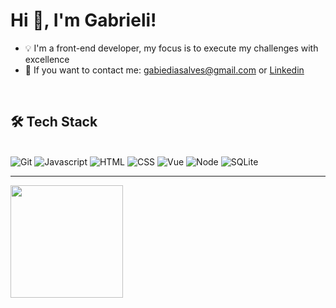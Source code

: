 <h1> Hi 👋, I'm Gabrieli!</h1>

- 💡 I'm a front-end developer, my focus is to execute my challenges with excellence
- 📢 If you want to contact me: gabiediasalves@gmail.com or <a href="https://www.linkedin.com/in/gabrieli-dias-alves-769b7121a" target="_blank">Linkedin</a>

<br>

<h2>🛠 Tech Stack</h2>

<div style="display: inline_block"><br>
  <img alt="Git" src="https://img.shields.io/badge/git%20-%23F05556.svg?&style=for-the-badge&logo=git&logoColor=white"/>
  <img alt="Javascript" src="https://img.shields.io/badge/JavaScript-F7DF1E?style=for-the-badge&logo=javascript&logoColor=white"/> 
  <img alt="HTML" src="https://img.shields.io/badge/HTML5-E34F26?style=for-the-badge&logo=html5&logoColor=white"/>
  <img alt="CSS" src="https://img.shields.io/badge/CSS-4682B4?style=for-the-badge&logo=CSS3&logoColor=white"/>
  <img alt="Vue" src="https://img.shields.io/badge/-Vue-3CB371?style=for-the-badge&logo=vue.js&logoColor=DCDCDC"/>
  <img alt="Node" src="https://img.shields.io/badge/-Nodejs-9ACD32?style=for-the-badge&logo=node.js&logoColor=DCDCDC"/>
  <img alt="SQLite" src="https://img.shields.io/badge/-SQLite-4682B4?style=for-the-badge&logo=sqlite&logoColor=white"/>
</div>
<hr>

<div>
  <img height="180em" src="https://github-readme-stats.vercel.app/api/top-langs/?username=gabiediasalves&layout=compact&langs_count=7&theme=radical"/>
</div>
